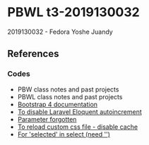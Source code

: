 # PBWL t3-2019130032

2019130032 - Fedora Yoshe Juandy

## References

### Codes

- PBW class notes and past projects
- PBWL class notes and past projects
- [Bootstrap 4 documentation](https://getbootstrap.com/docs/4.1)
- [To disable Laravel Eloquent autoincrement](https://stackoverflow.com/questions/45351425/how-to-disable-laravel-eloquent-auto-increment)
- [Parameter forgotten](https://stackoverflow.com/questions/35259948/laravel-error-missing-required-parameters-for-route)
- [To reload custom css file - disable cache](https://stackoverflow.com/questions/59193571/updated-css-file-not-reflecting-in-larave)
- [For 'selected' in select (need '')](https://stackoverflow.com/questions/50970020/how-to-show-selected-value-from-database-in-dropdown-using-laravel)
